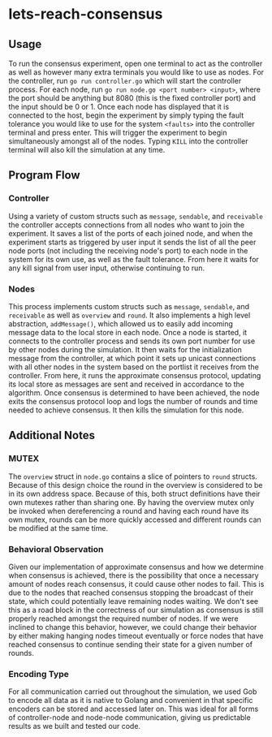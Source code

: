# lets-reach-consensus

## Usage
To run the consensus experiment, open one terminal to act as the controller as well as however many extra terminals you would like to use as nodes. For the controller, run `go run controller.go` which will start the controller process. For each node, run `go run node.go <port number> <input>`, where the port should be anything but 8080 (this is the fixed controller port) and the input should be 0 or 1. Once each node has displayed that it is connected to the host, begin the experiment by simply typing the fault tolerance you would like to use for the system `<faults>` into the controller terminal and press enter. This will trigger the experiment to begin simultaneously amongst all of the nodes. Typing `KILL` into the controller terminal will also kill the simulation at any time.

## Program Flow

### Controller
Using a variety of custom structs such as `message`, `sendable`, and `receivable` the controller accepts connections from all nodes who want to join the experiment. It saves a list of the ports of each joined node, and when the experiment starts as triggered by user input it sends the list of all the peer node ports (not including the receiving node's port) to each node in the system for its own use, as well as the fault tolerance. From here it waits for any kill signal from user input, otherwise continuing to run.

### Nodes
This process implements custom structs such as `message`, `sendable`, and `receivable` as well as `overview` and `round`. It also implements a high level abstraction, `addMessage()`, which allowed us to easily add incoming message data to the local store in each node. Once a node is started, it connects to the controller process and sends its own port number for use by other nodes during the simulation. It then waits for the initialization message from the controller, at which point it sets up unicast connections with all other nodes in the system based on the portlist it receives from the controller. From here, it runs the approximate consensus protocol, updating its local store as messages are sent and received in accordance to the algorithm. Once consensus is determined to have been achieved, the node exits the consensus protocol loop and logs the number of rounds and time needed to achieve consensus. It then kills the simulation for this node.

## Additional Notes

### MUTEX
The `overview` struct in `node.go` contains a slice of pointers to `round` structs. Because of this design choice the round in the overview is considered to be in its own address space. Because of this, both struct definitions have their own mutexes rather than sharing one. By having the overview mutex only be invoked when dereferencing a round and having each round have its own mutex, rounds can be more quickly accessed and different rounds can be modified at the same time. 

### Behavioral Observation
Given our implementation of approximate consensus and how we determine when consensus is achieved, there is the possibility that once a necessary amount of nodes reach consensus, it could cause other nodes to fail. This is due to the nodes that reached consensus stopping the broadcast of their state, which could potentially leave remaining nodes waiting. We don't see this as a road block in the correctness of our simulation as consensus is still properly reached amongst the required number of nodes. If we were inclined to change this behavior, however, we could change their behavior by either making hanging nodes timeout eventually or force nodes that have reached consensus to continue sending their state for a given number of rounds.

### Encoding Type
For all communication carried out throughout the simulation, we used Gob to encode all data as it is native to Golang and convenient in that specific encoders can be stored and accessed later on. This was ideal for all forms of controller-node and node-node communication, giving us predictable results as we built and tested our code.
